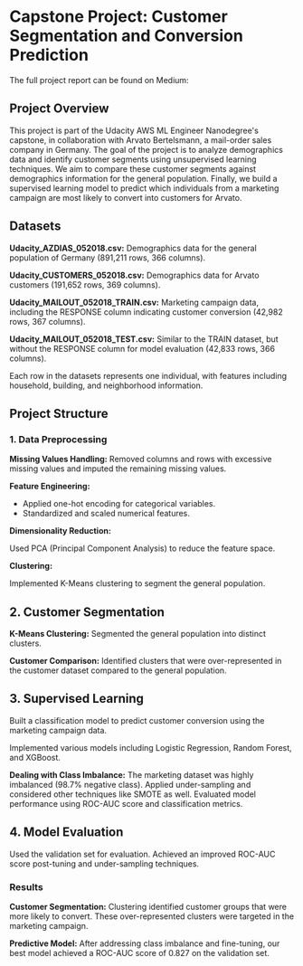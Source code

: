 # Capstone Project: Customer Segmentation and Conversion Prediction

The full project report can be found on Medium: 

## Project Overview

This project is part of the Udacity AWS ML Engineer Nanodegree's capstone, in collaboration with Arvato Bertelsmann, a mail-order sales company in Germany. The goal of the project is to analyze demographics data and identify customer segments using unsupervised learning techniques. We aim to compare these customer segments against demographics information for the general population. Finally, we build a supervised learning model to predict which individuals from a marketing campaign are most likely to convert into customers for Arvato.

## Datasets

**Udacity_AZDIAS_052018.csv:** Demographics data for the general population of Germany (891,211 rows, 366 columns).

**Udacity_CUSTOMERS_052018.csv:** Demographics data for Arvato customers (191,652 rows, 369 columns).

**Udacity_MAILOUT_052018_TRAIN.csv:** Marketing campaign data, including the RESPONSE column indicating customer conversion (42,982 rows, 367 columns).

**Udacity_MAILOUT_052018_TEST.csv:** Similar to the TRAIN dataset, but without the RESPONSE column for model evaluation (42,833 rows, 366 columns).

Each row in the datasets represents one individual, with features including household, building, and neighborhood information.

## Project Structure

### 1. Data Preprocessing

**Missing Values Handling:** Removed columns and rows with excessive missing values and imputed the remaining missing values.

**Feature Engineering:**

- Applied one-hot encoding for categorical variables.
- Standardized and scaled numerical features.

**Dimensionality Reduction:**

Used PCA (Principal Component Analysis) to reduce the feature space.

**Clustering:**

Implemented K-Means clustering to segment the general population.

## 2. Customer Segmentation

**K-Means Clustering:** Segmented the general population into distinct clusters.

**Customer Comparison:** Identified clusters that were over-represented in the customer dataset compared to the general population.

## 3. Supervised Learning

Built a classification model to predict customer conversion using the marketing campaign data.

Implemented various models including Logistic Regression, Random Forest, and XGBoost.

**Dealing with Class Imbalance:**
The marketing dataset was highly imbalanced (98.7% negative class).
Applied under-sampling and considered other techniques like SMOTE as well.
Evaluated model performance using ROC-AUC score and classification metrics.

## 4. Model Evaluation

Used the validation set for evaluation.
Achieved an improved ROC-AUC score post-tuning and under-sampling techniques.

### Results

**Customer Segmentation:** Clustering identified customer groups that were more likely to convert. These over-represented clusters were targeted in the marketing campaign.

**Predictive Model:** After addressing class imbalance and fine-tuning, our best model achieved a ROC-AUC score of 0.827 on the validation set.
